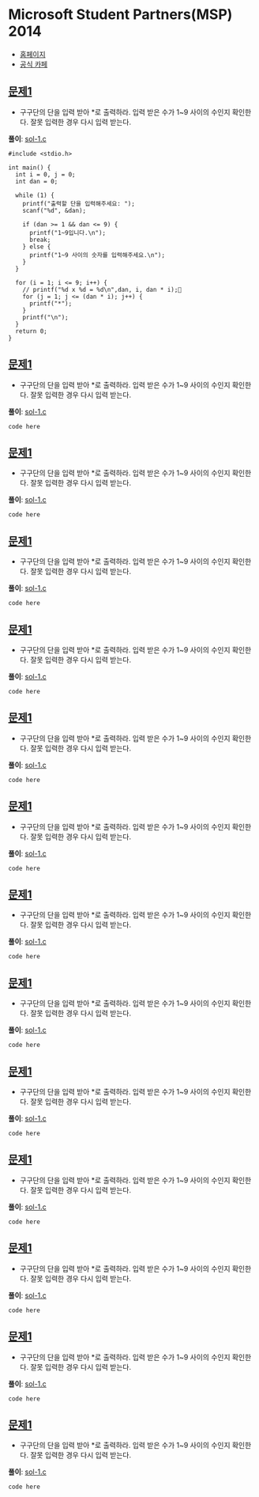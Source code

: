 # Microsoft Student Partners(MSP) 2014

<script src="https://gist.github.com/akagaeng/348b45dae5c0edc140151130598451da.js"></script>

- [홈페이지](http://www.microsoft.com/ko-kr/events/2014/dreamsparkmvaproject/codechallenge/)
- [공식 카페](http://cafe.naver.com/mspforever)

## [문제1](http://cafe.naver.com/mspforever/2398)
- 구구단의 단을 입력 받아 *로 출력하라. 입력 받은 수가 1~9 사이의 수인지 확인한다. 잘못 입력한 경우 다시 입력 받는다.

**풀이**: [sol-1.c](https://github.com/akagaeng/self-study/blob/master/MSP-2014/code/sol-1.c)
```
#include <stdio.h>

int main() {
  int i = 0, j = 0;
  int dan = 0;

  while (1) {
    printf("출력할 단을 입력해주세요: ");
    scanf("%d", &dan);

    if (dan >= 1 && dan <= 9) {
      printf("1~9입니다.\n");
      break;
    } else {
      printf("1~9 사이의 숫자를 입력해주세요.\n");
    }
  }

  for (i = 1; i <= 9; i++) {
    // printf("%d x %d = %d\n",dan, i, dan * i);          
    for (j = 1; j <= (dan * i); j++) {
      printf("*");
    }
    printf("\n");
  }
  return 0;
}
```


## [문제1](http://cafe.naver.com/mspforever/2398)
- 구구단의 단을 입력 받아 *로 출력하라. 입력 받은 수가 1~9 사이의 수인지 확인한다. 잘못 입력한 경우 다시 입력 받는다.

**풀이**: [sol-1.c](https://github.com/akagaeng/self-study/blob/master/MSP-2014/code/sol-1.c)
```
code here
```

## [문제1](http://cafe.naver.com/mspforever/2398)
- 구구단의 단을 입력 받아 *로 출력하라. 입력 받은 수가 1~9 사이의 수인지 확인한다. 잘못 입력한 경우 다시 입력 받는다.

**풀이**: [sol-1.c](https://github.com/akagaeng/self-study/blob/master/MSP-2014/code/sol-1.c)
```
code here
```

## [문제1](http://cafe.naver.com/mspforever/2398)
- 구구단의 단을 입력 받아 *로 출력하라. 입력 받은 수가 1~9 사이의 수인지 확인한다. 잘못 입력한 경우 다시 입력 받는다.

**풀이**: [sol-1.c](https://github.com/akagaeng/self-study/blob/master/MSP-2014/code/sol-1.c)
```
code here
```

## [문제1](http://cafe.naver.com/mspforever/2398)
- 구구단의 단을 입력 받아 *로 출력하라. 입력 받은 수가 1~9 사이의 수인지 확인한다. 잘못 입력한 경우 다시 입력 받는다.

**풀이**: [sol-1.c](https://github.com/akagaeng/self-study/blob/master/MSP-2014/code/sol-1.c)
```
code here
```

## [문제1](http://cafe.naver.com/mspforever/2398)
- 구구단의 단을 입력 받아 *로 출력하라. 입력 받은 수가 1~9 사이의 수인지 확인한다. 잘못 입력한 경우 다시 입력 받는다.

**풀이**: [sol-1.c](https://github.com/akagaeng/self-study/blob/master/MSP-2014/code/sol-1.c)
```
code here
```

## [문제1](http://cafe.naver.com/mspforever/2398)
- 구구단의 단을 입력 받아 *로 출력하라. 입력 받은 수가 1~9 사이의 수인지 확인한다. 잘못 입력한 경우 다시 입력 받는다.

**풀이**: [sol-1.c](https://github.com/akagaeng/self-study/blob/master/MSP-2014/code/sol-1.c)
```
code here
```

## [문제1](http://cafe.naver.com/mspforever/2398)
- 구구단의 단을 입력 받아 *로 출력하라. 입력 받은 수가 1~9 사이의 수인지 확인한다. 잘못 입력한 경우 다시 입력 받는다.

**풀이**: [sol-1.c](https://github.com/akagaeng/self-study/blob/master/MSP-2014/code/sol-1.c)
```
code here
```

## [문제1](http://cafe.naver.com/mspforever/2398)
- 구구단의 단을 입력 받아 *로 출력하라. 입력 받은 수가 1~9 사이의 수인지 확인한다. 잘못 입력한 경우 다시 입력 받는다.

**풀이**: [sol-1.c](https://github.com/akagaeng/self-study/blob/master/MSP-2014/code/sol-1.c)
```
code here
```

## [문제1](http://cafe.naver.com/mspforever/2398)
- 구구단의 단을 입력 받아 *로 출력하라. 입력 받은 수가 1~9 사이의 수인지 확인한다. 잘못 입력한 경우 다시 입력 받는다.

**풀이**: [sol-1.c](https://github.com/akagaeng/self-study/blob/master/MSP-2014/code/sol-1.c)
```
code here
```

## [문제1](http://cafe.naver.com/mspforever/2398)
- 구구단의 단을 입력 받아 *로 출력하라. 입력 받은 수가 1~9 사이의 수인지 확인한다. 잘못 입력한 경우 다시 입력 받는다.

**풀이**: [sol-1.c](https://github.com/akagaeng/self-study/blob/master/MSP-2014/code/sol-1.c)
```
code here
```

## [문제1](http://cafe.naver.com/mspforever/2398)
- 구구단의 단을 입력 받아 *로 출력하라. 입력 받은 수가 1~9 사이의 수인지 확인한다. 잘못 입력한 경우 다시 입력 받는다.

**풀이**: [sol-1.c](https://github.com/akagaeng/self-study/blob/master/MSP-2014/code/sol-1.c)
```
code here
```

## [문제1](http://cafe.naver.com/mspforever/2398)
- 구구단의 단을 입력 받아 *로 출력하라. 입력 받은 수가 1~9 사이의 수인지 확인한다. 잘못 입력한 경우 다시 입력 받는다.

**풀이**: [sol-1.c](https://github.com/akagaeng/self-study/blob/master/MSP-2014/code/sol-1.c)
```
code here
```

## [문제1](http://cafe.naver.com/mspforever/2398)
- 구구단의 단을 입력 받아 *로 출력하라. 입력 받은 수가 1~9 사이의 수인지 확인한다. 잘못 입력한 경우 다시 입력 받는다.

**풀이**: [sol-1.c](https://github.com/akagaeng/self-study/blob/master/MSP-2014/code/sol-1.c)
```
code here
```

